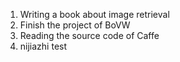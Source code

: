 1. Writing a book about image retrieval
2. Finish the project of BoVW
3. Reading the source code of Caffe
4. nijiazhi test

